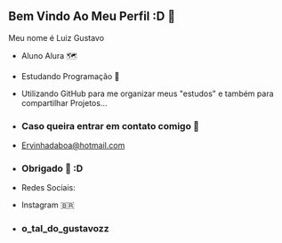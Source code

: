## Bem Vindo Ao Meu Perfil :D 💙

Meu nome é Luiz Gustavo

- Aluno Alura 🗺️
- Estudando Programação 🤖
- Utilizando GitHub para me organizar meus "estudos" e também para compartilhar Projetos...

- ### Caso queira entrar em contato comigo 📧

- Ervinhadaboa@hotmail.com

- ### Obrigado 💟 :D

- Redes Sociais:
-  Instagram 🇧🇷
-  ### o_tal_do_gustavozz

  
